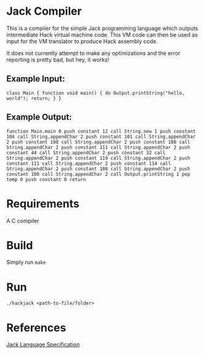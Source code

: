 # Jack Compiler
This is a compiler for the simple Jack programming language which outputs intermediate Hack virtual machine code. This VM code can then be used as input for the VM translator to produce Hack assembly code.

It does not currently attempt to make any optimizations and the error reporting is pretty bad, but hey, it works!

## Example Input:
`class Main
{
   function void main()
   {
       do Output.printString("hello, world");
       return;
   }
}`

## Example Output:
`function Main.main 0
push constant 12
call String.new 1
push constant 104
call String.appendChar 2
push constant 101
call String.appendChar 2
push constant 108
call String.appendChar 2
push constant 108
call String.appendChar 2
push constant 111
call String.appendChar 2
push constant 44
call String.appendChar 2
push constant 32
call String.appendChar 2
push constant 119
call String.appendChar 2
push constant 111
call String.appendChar 2
push constant 114
call String.appendChar 2
push constant 108
call String.appendChar 2
push constant 100
call String.appendChar 2
call Output.printString 1
pop temp 0
push constant 0
return`

# Requirements
A C compiler

# Build
Simply run `make`

# Run
`./hackjack <path-to-file/folder>`

# References
[Jack Language Specification](https://www.cs.huji.ac.il/course/2002/nand2tet/docs/ch_9_jack.pdf)
